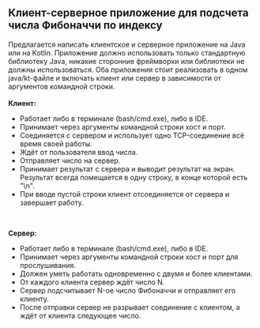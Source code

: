 ## Клиент-серверное приложение для подсчета числа Фибоначчи по индексу
Предлагается написать клиентское и серверное приложение на Java или на Kotlin. Приложение должно использовать только стандартную библиотеку Java, никакие сторонние фреймворки или библиотеки не должны использоваться. Оба приложения стоит реализовать в одном java/kt-файле и включать клиент или сервер в зависимости от аргументов командной строки.
</br>
</br>
**Клиент:**
</br>
* Работает либо в терминале (bash/cmd.exe), либо в IDE.</br>
* Принимает через аргументы командной строки хост и порт.</br>
* Соединяется с сервером и использует одно TCP-соединение всё время своей работы.</br>
* Ждёт от пользователя ввод числа.</br>
* Отправляет число на сервер.</br>
* Принимает результат с сервера и выводит результат на экран. Результат всегда помещается в одну строку, в конце которой есть "\n".</br>
* При вводе пустой строки клиент отсоединяется от сервера и завершает работу.
</br>

**Сервер:**
</br>
* Работает либо в терминале (bash/cmd.exe), либо в IDE.</br>
* Принимает через аргументы командной строки хост и порт для прослушивания.</br>
* Должен уметь работать одновременно с двумя и более клиентами.</br>
* От каждого клиента сервер ждёт число N.</br>
* Сервер подсчитывает N-ое число Фибоначчи и отправляет его клиенту.</br>
* После отправки сервер не разрывает соединение с клиентом, а ждёт от клиента следующее число.</br>
